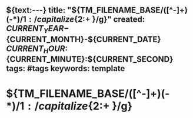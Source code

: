 ${text:---}
title: "${TM_FILENAME_BASE/([^-]+)(-*)/${1:/capitalize}${2:+ }/g}"
created: ${CURRENT_YEAR}-${CURRENT_MONTH}-${CURRENT_DATE} ${CURRENT_HOUR}:${CURRENT_MINUTE}:${CURRENT_SECOND}
tags: #tags
keywords: template
---

# ${TM_FILENAME_BASE/([^-]+)(-*)/${1:/capitalize}${2:+ }/g}
